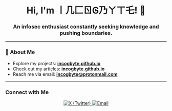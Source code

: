 <h1 align="center">Hi, I'm 丨几匚ㄖᎶ乃ㄚㄒ乇! 👋</h1>
<h3 align="center">An infosec enthusiast constantly seeking knowledge and pushing boundaries.</h3>

---

### 🌟 About Me
- Explore my projects: [**incogbyte.github.io**](https://incogbyte.github.io)
- Check out my articles: [**incogbyte.github.io**](https://incogbyte.github.io)
- Reach me via email: **[incogbyte@protonmail.com](mailto:incogbyte@protonmail.com)**

---

### Connect with Me
<p align="center">
  <a href="https://x.com/incogbyte" target="_blank">
    <img src="https://img.shields.io/badge/X-1DA1F2?style=for-the-badge&logo=x&logoColor=white" alt="X (Twitter)" />
  </a>
  <a href="mailto:incogbyte@protonmail.com" target="_blank">
    <img src="https://img.shields.io/badge/Email-D14836?style=for-the-badge&logo=gmail&logoColor=white" alt="Email" />
  </a>
</p>
